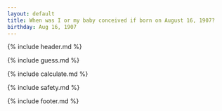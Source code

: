 ```yaml
---
layout: default
title: When was I or my baby conceived if born on August 16, 1907?
birthday: Aug 16, 1907
---
```


{% include header.md %}

{% include guess.md %}

{% include calculate.md %}

{% include safety.md %}

{% include footer.md %}



